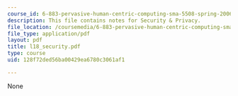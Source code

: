 ```yaml
---
course_id: 6-883-pervasive-human-centric-computing-sma-5508-spring-2006
description: This file contains notes for Security & Privacy.
file_location: /coursemedia/6-883-pervasive-human-centric-computing-sma-5508-spring-2006/128f72ded56ba00429ea6780c3061af1_l18_security.pdf
file_type: application/pdf
layout: pdf
title: l18_security.pdf
type: course
uid: 128f72ded56ba00429ea6780c3061af1

---
```

None